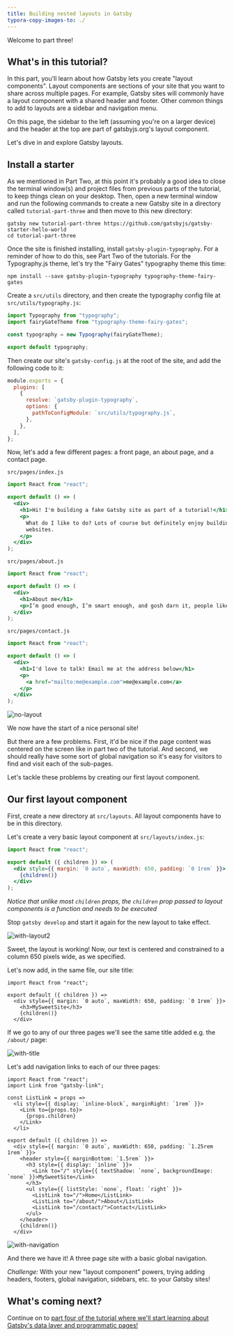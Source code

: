 ```yaml
---
title: Building nested layouts in Gatsby
typora-copy-images-to: ./
---
```


Welcome to part three!

## What's in this tutorial?

In this part, you'll learn about how Gatsby lets you create "layout components". Layout components are
sections of your site that you want to share across multiple pages. For example,
Gatsby sites will commonly have a layout component with a shared header and
footer. Other common things to add to layouts are a sidebar and navigation menu.

On this page, the sidebar to the left (assuming you're on a larger device) and
the header at the top are part of gatsbyjs.org's layout component.

Let's dive in and explore Gatsby layouts.

## Install a starter

As we mentioned in Part Two, at this point it's probably a good idea to close the terminal window(s) and project files from previous parts of the tutorial, to keep things clean on your desktop. Then, open a new terminal window and run the following commands to create a new Gatsby site in a directory called `tutorial-part-three` and then move to this new directory:

```shell
gatsby new tutorial-part-three https://github.com/gatsbyjs/gatsby-starter-hello-world
cd tutorial-part-three
```

Once the site is finished installing, install `gatsby-plugin-typography`. For a reminder of how to do this, see Part Two of the tutorials. For
the Typography.js theme, let's try the "Fairy Gates" typography theme this time:

```shell
npm install --save gatsby-plugin-typography typography-theme-fairy-gates
```

Create a `src/utils` directory, and then create the typography config file at `src/utils/typography.js`:

```javascript
import Typography from "typography";
import fairyGateTheme from "typography-theme-fairy-gates";

const typography = new Typography(fairyGateTheme);

export default typography;
```

Then create our site's `gatsby-config.js` at the root of the site, and add the following code to it:

```javascript
module.exports = {
  plugins: [
    {
      resolve: `gatsby-plugin-typography`,
      options: {
        pathToConfigModule: `src/utils/typography.js`,
      },
    },
  ],
};
```

Now, let's add a few different pages: a front page, an about page, and a contact
page.

`src/pages/index.js`

```jsx
import React from "react";

export default () => (
  <div>
    <h1>Hi! I'm building a fake Gatsby site as part of a tutorial!</h1>
    <p>
      What do I like to do? Lots of course but definitely enjoy building
      websites.
    </p>
  </div>
);
```

`src/pages/about.js`

```jsx
import React from "react";

export default () => (
  <div>
    <h1>About me</h1>
    <p>I’m good enough, I’m smart enough, and gosh darn it, people like me!</p>
  </div>
);
```

`src/pages/contact.js`

```jsx
import React from "react";

export default () => (
  <div>
    <h1>I'd love to talk! Email me at the address below</h1>
    <p>
      <a href="mailto:me@example.com">me@example.com</a>
    </p>
  </div>
);
```

![no-layout](no-layout.png)

We now have the start of a nice personal site!

But there are a few problems. First, it'd be nice if the page content was
centered on the screen like in part two of the tutorial. And second, we should
really have some sort of global navigation so it's easy for visitors to find and
visit each of the sub-pages.

Let's tackle these problems by creating our first layout component.

## Our first layout component

First, create a new directory at `src/layouts`. All layout components have to be
in this directory.

Let's create a very basic layout component at `src/layouts/index.js`:

```jsx
import React from "react";

export default ({ children }) => (
  <div style={{ margin: `0 auto`, maxWidth: 650, padding: `0 1rem` }}>
    {children()}
  </div>
);
```

_Notice that unlike most `children` props, the `children` prop passed to layout
components is a function and needs to be executed_

Stop `gatsby develop` and start it again for the new layout to take effect.

![with-layout2](with-layout2.png)

Sweet, the layout is working! Now, our text is centered and constrained to a
column 650 pixels wide, as we specified.

Let's now add, in the same file, our site title:

```jsx{5}
import React from "react";

export default ({ children }) =>
  <div style={{ margin: `0 auto`, maxWidth: 650, padding: `0 1rem` }}>
    <h3>MySweetSite</h3>
    {children()}
  </div>
```

If we go to any of our three pages we'll see the same title added e.g. the
`/about/` page:

![with-title](with-title.png)

Let's add navigation links to each of our three pages:

```jsx{2-9,12-22}
import React from "react";
import Link from "gatsby-link";

const ListLink = props =>
  <li style={{ display: `inline-block`, marginRight: `1rem` }}>
    <Link to={props.to}>
      {props.children}
    </Link>
  </li>

export default ({ children }) =>
  <div style={{ margin: `0 auto`, maxWidth: 650, padding: `1.25rem 1rem` }}>
    <header style={{ marginBottom: `1.5rem` }}>
      <h3 style={{ display: `inline` }}>
        <Link to="/" style={{ textShadow: `none`, backgroundImage: `none` }}>MySweetSite</Link>
      </h3>
      <ul style={{ listStyle: `none`, float: `right` }}>
        <ListLink to="/">Home</ListLink>
        <ListLink to="/about/">About</ListLink>
        <ListLink to="/contact/">Contact</ListLink>
      </ul>
    </header>
    {children()}
  </div>
```

![with-navigation](with-navigation.png)

And there we have it! A three page site with a basic global navigation.

_Challenge:_ With your new "layout component" powers, trying adding headers, footers,
global navigation, sidebars, etc. to your Gatsby sites!

## What's coming next?

Continue on to
[part four of the tutorial where we'll start learning about Gatsby's data layer and programmatic pages!](/tutorial/part-four/)
